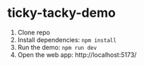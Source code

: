 # ticky-tacky-demo

1. Clone repo
2. Install dependencies: `npm install`
3. Run the demo: `npm run dev`
4. Open the web app: http://localhost:5173/
